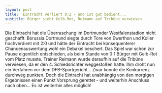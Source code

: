 ```yaml
---
layout: post
title:  Eintracht verliert 0:2 - und ist gut bedient...
subtitle: Bürger sieht Gelb-Rot, Reimann auf Tribüne verwiesen
---
```


Die Eintracht hat die Überraschung im Dortmunder Westfalenstadion nicht geschafft: Borussia Dortmund siegte durch Tore von Ewerthon und Koller hochverdient mit 2:0 und hätte der Eintracht bei konsequenterer Chancenauswertung wohl ein Debakel beschert. Das Spiel war schon zur Pause eigentlich entschieden, als beim Stande von 0:1 Bürger mit Gelb-Rot vom Platz musste. Trainer Reimann wurde daraufhin auf die Tribüne verwiesen, da er den 4. Schiedsrichter weggestoßen hatte. Ihm droht nun ein Verfahren vor dem DFB-Sportgericht... Zwar konnte die Konkurrenz durchweg punkten. Doch die Eintracht hat unabhängig von den morgigen Ergebnissen einen Punkt Vorsprung gerettet - und weiterhin Anschluss nach oben... Es ist weiterhin alles möglich!


